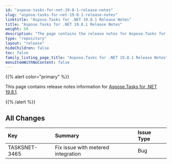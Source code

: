 ```yaml
---
id: "aspose-tasks-for-net-19-8-1-release-notes"
slug: "aspose-tasks-for-net-19-8-1-release-notes"
linktitle: "Aspose.Tasks for .NET 19.8.1 Release Notes"
title: "Aspose.Tasks for .NET 19.8.1 Release Notes"
weight: 50
description: "The page contains the release notes for Aspose.Tasks for .NET 19.8.1."
type: "repository"
layout: "release"
hideChildren: false
toc: false
family_listing_page_title: "Aspose.Tasks for .NET 19.8.1 Release Notes"
menuItemWithNoContent: false
---
```


{{% alert color="primary" %}}

This page contains release notes information for [Aspose.Tasks for .NET 19.8.1](https://releases.aspose.com/tasks/net/new-releases/aspose.tasks-for-.net-19.8.1/).

{{% /alert %}}

## **All Changes**

|**Key**|**Summary**|**Issue Type**|
| :- | :- | :- |
|TASKSNET-3465 | Fix issue with metered integration|Bug |

